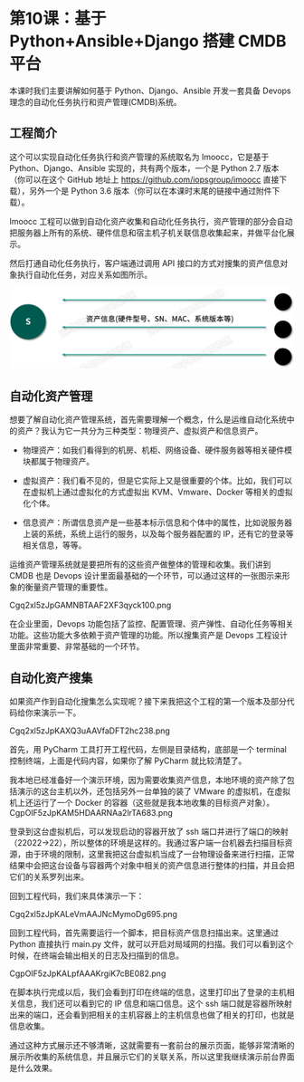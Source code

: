 # 第10课：基于 Python+Ansible+Django 搭建 CMDB 平台

本课时我们主要讲解如何基于 Python、Django、Ansible 开发一套具备 Devops 理念的自动化任务执行和资产管理(CMDB)系统。

## 工程简介

这个可以实现自动化任务执行和资产管理的系统取名为 Imoocc，它是基于 Python、Django、Ansible 实现的，共有两个版本，一个是 Python 2.7 版本（你可以在这个 GitHub 地址上 https://github.com/iopsgroup/imoocc 直接下载），另外一个是 Python 3.6 版本（你可以在本课时末尾的链接中通过附件下载）。

Imoocc 工程可以做到自动化资产收集和自动化任务执行，资产管理的部分会自动把服务器上所有的系统、硬件信息和宿主机子机关联信息收集起来，并做平台化展示。

然后打通自动化任务执行，客户端通过调用 API 接口的方式对搜集的资产信息对象执行自动化任务，对应关系如图所示。

![](/static/image/CgpOIF5zJpGAOh_3AAETRSBrz8A133.png)

## 自动化资产管理

想要了解自动化资产管理系统，首先需要理解一个概念，什么是运维自动化系统中的资产？我认为它一共分为三种类型：物理资产、虚拟资产和信息资产。

* 物理资产：如我们看得到的机房、机柜、网络设备、硬件服务器等相关硬件模块都属于物理资产。

* 虚拟资产：我们看不见的，但是它实际上又是很重要的个体。比如，我们可以在虚拟机上通过虚拟化的方式虚拟出 KVM、Vmware、Docker 等相关的虚拟化个体。

* 信息资产：所谓信息资产是一些基本标示信息和个体中的属性，比如说服务器上装的系统，系统上运行的服务，以及每个服务器配置的 IP，还有它的登录等相关信息，等等。

运维资产管理系统就是要把所有的这些资产做整体的管理和收集。我们讲到 CMDB 也是 Devops 设计里面最基础的一个环节，可以通过这样的一张图示来形象的衡量资产管理的重要性。

Cgq2xl5zJpGAMNBTAAF2XF3qyck100.png

在企业里面，Devops 功能包括了监控、配置管理、资产弹性、自动化任务等相关功能。这些功能大多依赖于资产管理的功能。所以搜集资产是 Devops 工程设计里面非常重要、非常基础的一个环节。

## 自动化资产搜集

如果资产作到自动化搜集怎么实现呢？接下来我把这个工程的第一个版本及部分代码给你来演示一下。

Cgq2xl5zJpKAXQ3uAAVfaDFT2hc238.png

首先，用 PyCharm 工具打开工程代码，左侧是目录结构，底部是一个 terminal 控制终端，上面是代码内容，如果你了解 PyCharm 就比较清楚了。

我本地已经准备好一个演示环境，因为需要收集资产信息，本地环境的资产除了包括演示的这台主机以外，还包括另外一台单独的装了 VMware 的虚拟机，在虚拟机上还运行了一个 Docker 的容器（这些就是我本地收集的目标资产对象）。
CgpOIF5zJpKAM5HDAARNAa2lrTA683.png

登录到这台虚拟机后，可以发现启动的容器开放了 ssh 端口并进行了端口的映射（22022->22），所以整体的环境是这样的。我通过客户端一台机器去扫描目标资源，由于环境的限制，这里我把这台虚拟机当成了一台物理设备来进行扫描，正常结果中会把这台设备与容器两个对象中相关的资产信息进行整体的扫描，并且会把它们的关系罗列出来。

回到工程代码，我们来具体演示一下：

Cgq2xl5zJpKALeVmAAJNcMymoDg695.png

回到工程代码，首先需要运行一个脚本，把目标资产信息扫描出来。这里通过 Python 直接执行 main.py 文件，就可以开启对局域网的扫描。我们可以看到这个时候，在终端会输出相关的日志及扫描到的信息。

CgpOIF5zJpKALpfAAAKrgiK7cBE082.png

在脚本执行完成以后，我们会看到打印在终端的信息，这里打印出了登录的主机相关信息，我们还可以看到它的 IP 信息和端口信息。这个 ssh 端口就是容器所映射出来的端口，还会看到把相关的主机容器上的主机信息也做了相关的打印，也就是信息收集。




通过这种方式展示还不够清晰，这就需要有一套前台的展示页面，能够非常清晰的展示所收集的系统信息，并且展示它们的关联关系，所以这里我继续演示前台界面是什么效果。